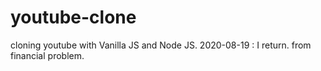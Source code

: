 # youtube-clone

cloning youtube with Vanilla JS and Node JS.
2020-08-19 : I return. from financial problem.
